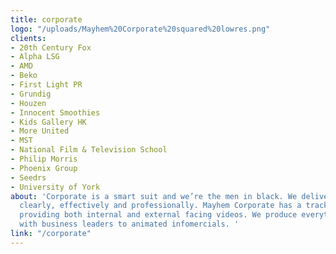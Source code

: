 ```yaml
---
title: corporate
logo: "/uploads/Mayhem%20Corporate%20squared%20lowres.png"
clients:
- 20th Century Fox
- Alpha LSG
- AMD
- Beko
- First Light PR
- Grundig
- Houzen
- Innocent Smoothies
- Kids Gallery HK
- More United
- MST
- National Film & Television School
- Philip Morris
- Phoenix Group
- Seedrs
- University of York
about: 'Corporate is a smart suit and we’re the men in black. We deliver your message
  clearly, effectively and professionally. Mayhem Corporate has a track record of
  providing both internal and external facing videos. We produce everything from interviews
  with business leaders to animated infomercials. '
link: "/corporate"
---
```


